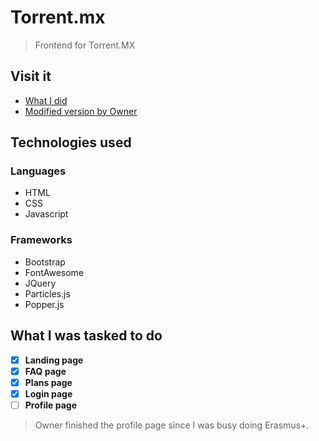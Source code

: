 # Torrent.mx

> Frontend for Torrent.MX

## Visit it

- [What I did](https://voidlessseven7.github.io/Torrent.mx/)
- [Modified version by Owner](https://torrent.mx/)

## Technologies used

### Languages

- HTML
- CSS
- Javascript

### Frameworks

- Bootstrap
- FontAwesome
- JQuery
- Particles.js
- Popper.js

## What I was tasked to do

- [x] **Landing page**
- [x] **FAQ page**
- [x] **Plans page**
- [x] **Login page**
- [ ] **Profile page**

> Owner finished the profile page since I was busy doing Erasmus+.
